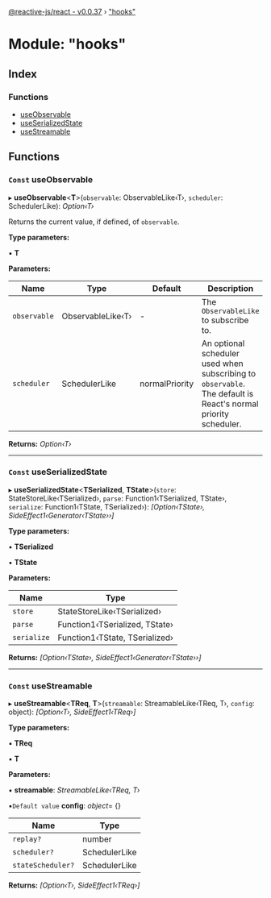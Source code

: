 [@reactive-js/react - v0.0.37](../README.md) › ["hooks"](_hooks_.md)

# Module: "hooks"

## Index

### Functions

* [useObservable](_hooks_.md#const-useobservable)
* [useSerializedState](_hooks_.md#const-useserializedstate)
* [useStreamable](_hooks_.md#const-usestreamable)

## Functions

### `Const` useObservable

▸ **useObservable**<**T**>(`observable`: ObservableLike‹T›, `scheduler`: SchedulerLike): *Option‹T›*

Returns the current value, if defined, of `observable`.

**Type parameters:**

▪ **T**

**Parameters:**

Name | Type | Default | Description |
------ | ------ | ------ | ------ |
`observable` | ObservableLike‹T› | - | The `ObservableLike` to subscribe to. |
`scheduler` | SchedulerLike | normalPriority | An optional scheduler used when subscribing to `observable`. The default is React's normal priority scheduler.  |

**Returns:** *Option‹T›*

___

### `Const` useSerializedState

▸ **useSerializedState**<**TSerialized**, **TState**>(`store`: StateStoreLike‹TSerialized›, `parse`: Function1‹TSerialized, TState›, `serialize`: Function1‹TState, TSerialized›): *[Option‹TState›, SideEffect1‹Generator‹TState››]*

**Type parameters:**

▪ **TSerialized**

▪ **TState**

**Parameters:**

Name | Type |
------ | ------ |
`store` | StateStoreLike‹TSerialized› |
`parse` | Function1‹TSerialized, TState› |
`serialize` | Function1‹TState, TSerialized› |

**Returns:** *[Option‹TState›, SideEffect1‹Generator‹TState››]*

___

### `Const` useStreamable

▸ **useStreamable**<**TReq**, **T**>(`streamable`: StreamableLike‹TReq, T›, `config`: object): *[Option‹T›, SideEffect1‹TReq›]*

**Type parameters:**

▪ **TReq**

▪ **T**

**Parameters:**

▪ **streamable**: *StreamableLike‹TReq, T›*

▪`Default value`  **config**: *object*= {}

Name | Type |
------ | ------ |
`replay?` | number |
`scheduler?` | SchedulerLike |
`stateScheduler?` | SchedulerLike |

**Returns:** *[Option‹T›, SideEffect1‹TReq›]*
